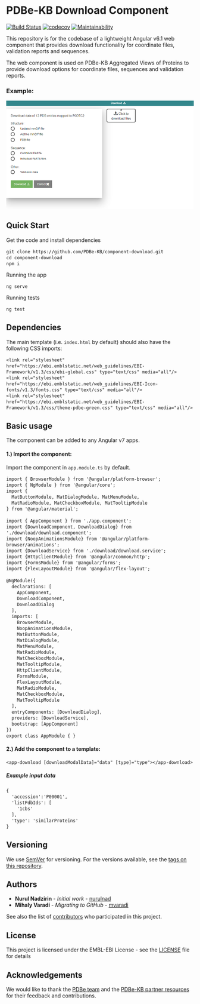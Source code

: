 PDBe-KB Download Component
=

[![Build Status](https://www.travis-ci.com/PDBe-KB/component-download.svg?branch=main)](https://www.travis-ci.com/PDBe-KB/component-download)
[![codecov](https://codecov.io/gh/PDBe-KB/component-download/branch/main/graph/badge.svg?token=4493EGB4A3)](https://codecov.io/gh/PDBe-KB/component-download)
[![Maintainability](https://api.codeclimate.com/v1/badges/0ea50de6bcc06953d8f4/maintainability)](https://codeclimate.com/github/PDBe-KB/component-download/maintainability)

This repository is for the codebase of a lightweight Angular v6.1 web component that provides download functionality for coordinate files, validation reports and sequences.

The web component is used on PDBe-KB Aggregated Views of Proteins to provide download options for coordinate files, sequences and validation reports.
### Example:

<img src="https://raw.githubusercontent.com/PDBe-KB/component-download/main/pdbe-kb-download-component.png">

## Quick Start

Get the code and install dependencies
```
git clone https://github.com/PDBe-KB/component-download.git
cd component-download
npm i
```

Running the app
```
ng serve
```

Running tests
```
ng test
```

## Dependencies

The main template (i.e. `index.html` by default) should also have the following CSS imports:
```angular2html
<link rel="stylesheet" href="https://ebi.emblstatic.net/web_guidelines/EBI-Framework/v1.3/css/ebi-global.css" type="text/css" media="all"/>
<link rel="stylesheet" href="https://ebi.emblstatic.net/web_guidelines/EBI-Icon-fonts/v1.3/fonts.css" type="text/css" media="all"/>
<link rel="stylesheet" href="https://ebi.emblstatic.net/web_guidelines/EBI-Framework/v1.3/css/theme-pdbe-green.css" type="text/css" media="all"/>
```

## Basic usage

The component can be added to any Angular v7 apps.

#### 1.) Import the component:

Import the component in `app.module.ts` by default.
```
import { BrowserModule } from '@angular/platform-browser';
import { NgModule } from '@angular/core';
import {
  MatButtonModule, MatDialogModule, MatMenuModule,
  MatRadioModule, MatCheckboxModule, MatTooltipModule
} from '@angular/material';

import { AppComponent } from './app.component';
import {DownloadComponent, DownloadDialog} from './download/download.component';
import {NoopAnimationsModule} from '@angular/platform-browser/animations';
import {DownloadService} from './download/download.service';
import {HttpClientModule} from '@angular/common/http';
import {FormsModule} from '@angular/forms';
import {FlexLayoutModule} from '@angular/flex-layout';

@NgModule({
  declarations: [
    AppComponent,
    DownloadComponent,
    DownloadDialog
  ],
  imports: [
    BrowserModule,
    NoopAnimationsModule,
    MatButtonModule,
    MatDialogModule,
    MatMenuModule,
    MatRadioModule,
    MatCheckboxModule,
    MatTooltipModule,
    HttpClientModule,
    FormsModule,
    FlexLayoutModule,
    MatRadioModule,
    MatCheckboxModule,
    MatTooltipModule
  ],
  entryComponents: [DownloadDialog],
  providers: [DownloadService],
  bootstrap: [AppComponent]
})
export class AppModule { }
```

#### 2.) Add the component to a template:
```angular2html
<app-download [downloadModalData]="data" [type]="type"></app-download>
```

##### Example input data
```angular2html
{
  'accession':'P00001',
  'listPdbIds': [
    '1cbs'
  ],
  'type': 'similarProteins'
}
```

## Versioning

We use [SemVer](http://semver.org/) for versioning. For the versions available, see the [tags on this repository](https://github.com/PDBe-KB/component-download-component/tags).

## Authors

* **Nurul Nadzirin** - *Initial work* - [nurulnad](https://github.com/nurulnad)
* **Mihaly Varadi** - *Migrating to GitHub* - [mvaradi](https://github.com/mvaradi)

See also the list of [contributors](https://github.com/PDBe-KB/component-download-component/contributors) who participated in this project.

## License

This project is licensed under the EMBL-EBI License - see the [LICENSE](LICENSE) file for details

## Acknowledgements

We would like to thank the [PDBe team](https://www.pdbe.org) and the [PDBe-KB partner resources](https://github.com/PDBe-KB/pdbe-kb-manual/wiki/PDBe-KB-Annotations) for their feedback and contributions.
